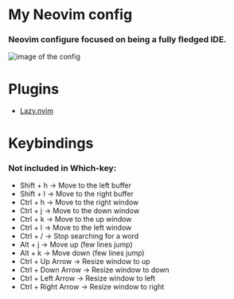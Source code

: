 # My Neovim config
### Neovim configure focused on being a fully fledged IDE.
![image of the config](image.jpg)

# Plugins
- [Lazy.nvim](https://github.com/folke/lazy.nvim)

# Keybindings
### Not included in Which-key:
- Shift + h → Move to the left buffer
- Shift + l → Move to the right buffer
- Ctrl + h → Move to the right window
- Ctrl + j → Move to the down window
- Ctrl + k → Move to the up window
- Ctrl + l → Move to the left window
- Ctrl + / → Stop searching for a word
- Alt + j → Move up (few lines jump)
- Alt + k → Move down (few lines jump)
- Ctrl + Up Arrow → Resize window to up
- Ctrl + Down Arrow → Resize window to down
- Ctrl + Left Arrow → Resize window to left
- Ctrl + Right Arrow → Resize window to right
